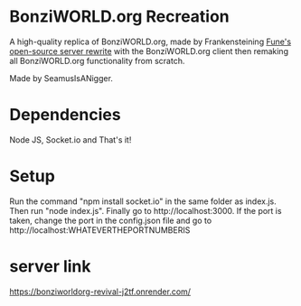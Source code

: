 # BonziWORLD.org Recreation
A high-quality replica of BonziWORLD.org, made by Frankensteining [Fune's open-source server rewrite](https://github.com/Funyegg/BonziWORLD-Server) with the BonziWORLD.org client then remaking all BonziWORLD.org functionality from scratch.

Made by SeamusIsANigger.

# Dependencies
Node JS, Socket.io and That's it!

# Setup
Run the command "npm install socket.io" in the same folder as index.js. Then run "node index.js". Finally go to http://localhost:3000. If the port is taken, change the port in the config.json file and go to http://localhost:WHATEVERTHEPORTNUMBERIS
# server link
https://bonziworldorg-revival-j2tf.onrender.com/
